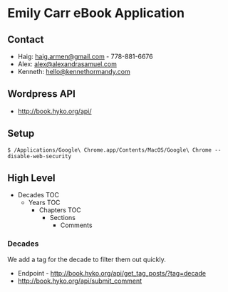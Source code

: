 # Emily Carr eBook Application

## Contact

 * Haig: haig.armen@gmail.com - 778-881-6676
 * Alex: alex@alexandrasamuel.com
 * Kenneth: hello@kennethormandy.com

## Wordpress API

 * http://book.hyko.org/api/
 
## Setup

    $ /Applications/Google\ Chrome.app/Contents/MacOS/Google\ Chrome --disable-web-security
    
    
## High Level

 - Decades TOC
   - Years TOC
     - Chapters TOC
       - Sections
         - Comments
       
### Decades
 We add a tag for the decade to filter them out quickly.
 * Endpoint - http://book.hyko.org/api/get_tag_posts/?tag=decade
 * http://book.hyko.org/api/submit_comment